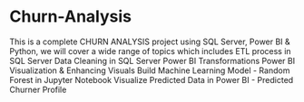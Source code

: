 # Churn-Analysis

This is a complete CHURN ANALYSIS project using SQL Server, Power BI & Python, we will cover a wide range of topics which includes
ETL process in SQL Server
Data Cleaning in SQL Server
Power BI Transformations
Power BI Visualization & Enhancing Visuals
Build Machine Learning Model - Random Forest in Jupyter Notebook
Visualize Predicted Data in Power BI - Predicted Churner Profile

